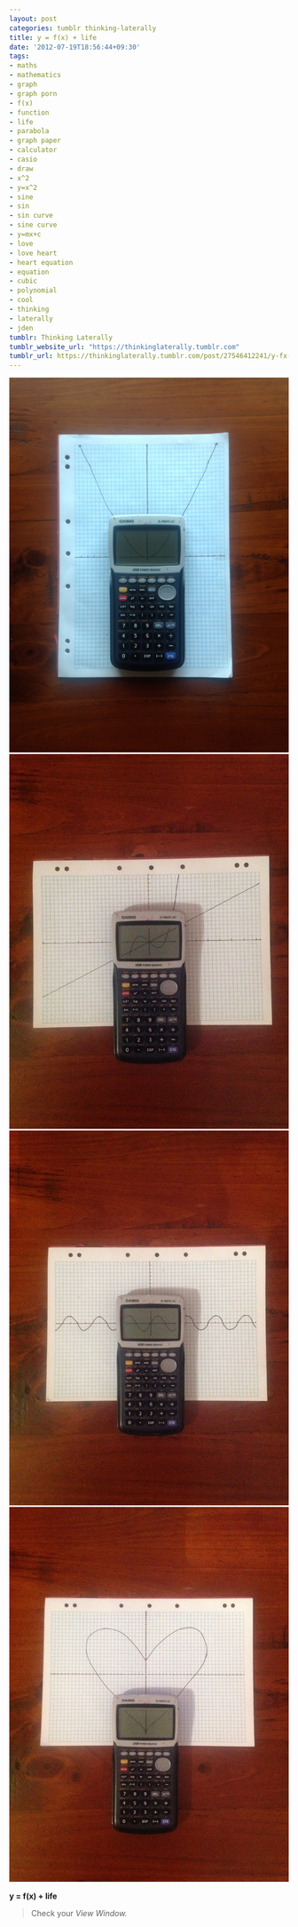 ```yaml
---
layout: post
categories: tumblr thinking-laterally
title: y = f(x) + life
date: '2012-07-19T18:56:44+09:30'
tags:
- maths
- mathematics
- graph
- graph porn
- f(x)
- function
- life
- parabola
- graph paper
- calculator
- casio
- draw
- x^2
- y=x^2
- sine
- sin
- sin curve
- sine curve
- y=mx+c
- love
- love heart
- heart equation
- equation
- cubic
- polynomial
- cool
- thinking
- laterally
- jden
tumblr: Thinking Laterally
tumblr_website_url: "https://thinkinglaterally.tumblr.com"
tumblr_url: https://thinkinglaterally.tumblr.com/post/27546412241/y-fx-life-check-your-view-window
---
```

 ![](/content/images/tumblr/thinking-laterally/tumblr_m7ei8l3UwP1qh9he3o1_1280.jpg)  
 ![](/content/images/tumblr/thinking-laterally/tumblr_m7ei8l3UwP1qh9he3o2_1280.jpg)  
 ![](/content/images/tumblr/thinking-laterally/tumblr_m7ei8l3UwP1qh9he3o3_1280.jpg)  
 ![](/content/images/tumblr/thinking-laterally/tumblr_m7ei8l3UwP1qh9he3o4_1280.jpg)  
  

**y = f(x) + life**

> Check your _View Window._

